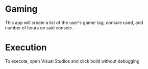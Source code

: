 # Gaming

This app will create a list of the user's gamer tag, console used, and number of hours on said console.

# Execution
To execute, open Visual Studios and click build without debugging

